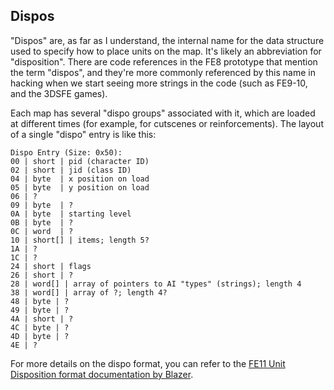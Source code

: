 ## Dispos

"Dispos" are, as far as I understand, the internal name for the data structure used to specify how to place units on the map. It's likely an abbreviation for "disposition". There are code references in the FE8 prototype that mention the term "dispos", and they're more commonly referenced by this name in hacking when we start seeing more strings in the code (such as FE9-10, and the 3DSFE games).

Each map has several "dispo groups" associated with it, which are loaded at different times (for example, for cutscenes or reinforcements). The layout of a single "dispo" entry is like this:

```
Dispo Entry (Size: 0x50):
00 | short | pid (character ID)
02 | short | jid (class ID)
04 | byte  | x position on load
05 | byte  | y position on load
06 | ?
09 | byte  | ?
0A | byte  | starting level
0B | byte  | ?
0C | word  | ?
10 | short[] | items; length 5?
1A | ?
1C | ?
24 | short | flags
26 | short | ?
28 | word[] | array of pointers to AI "types" (strings); length 4
38 | word[] | array of ?; length 4?
48 | byte | ?
49 | byte | ?
4A | short | ?
4C | byte | ?
4D | byte | ?
4E | ?
```

For more details on the dispo format, you can refer to the [FE11 Unit Disposition format documentation by Blazer]( https://github.com/laqieer/Fire-Emblem-Nightmare-Modules/blob/05958fa74be236b7b78aacffc96dd8e7a20edfe2/FE11%20Nightmare%20Modules/Unit%20Disposition%20Editors/Format%20Documentation.txt).
